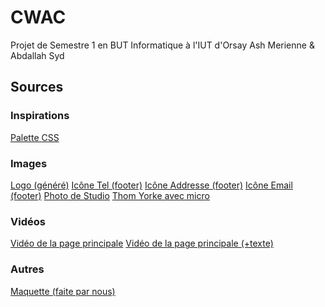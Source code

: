 # CWAC
Projet de Semestre 1 en BUT Informatique à l'IUT d'Orsay
Ash Merienne & Abdallah Syd

## Sources

### Inspirations
[Palette CSS](https://palettes.shecodes.io/palettes/201#palette)

### Images
[Logo (généré)](https://www.brandcrowd.com/)
[Icône Tel (footer)](https://www.iconfinder.com/icons/1608790/phone_icon)
[Icône Addresse (footer)](https://www.flaticon.com/fr/icone-gratuite/place_450016)
[Icône Email (footer)](https://www.flaticon.com/fr/icone-gratuite/enveloppe_222294)
[Photo de Studio](https://www.davout.com/les-studios/un-home-studio-peut-il-suffire-pour-creer-de-la-musique/)
[Thom Yorke avec micro](https://uproxx.com/indie/radiohead-thom-yorke-5-17-peaky-blinders/)


### Vidéos
[Vidéo de la page principale](https://www.pexels.com/video/advanced-equipment-used-in-a-home-studio-5657831/)
[Vidéo de la page principale (+texte)](https://youtu.be/l1Dntr3KN_8)

### Autres
[Maquette (faite par nous)](https://docs.google.com/presentation/d/1-viJzDL1bbXHDRZTLmz1l017Vd1IVW78IU5Zzea7ccU/edit?usp=sharing)